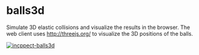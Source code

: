 # balls3d

Simulate 3D elastic collisions and visualize the results in the browser.
The web client uses http://threejs.org/ to visualize the 3D positions of the balls.

<a href="https://i.imgur.com/fJNKsQ5.gif" target="_blank">![incppect-balls3d](https://i.imgur.com/fJNKsQ5.gif)</a>
